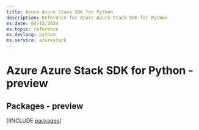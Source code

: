 ```yaml
---
title: Azure Azure Stack SDK for Python
description: Reference for Azure Azure Stack SDK for Python
ms.date: 04/15/2024
ms.topic: reference
ms.devlang: python
ms.service: azurestack
---
```

# Azure Azure Stack SDK for Python - preview
## Packages - preview
[!INCLUDE [packages](azure-stack-index.md)]